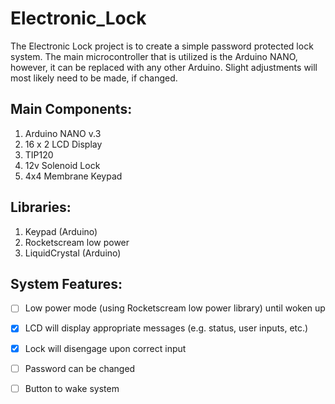 ﻿# Electronic_Lock

The Electronic Lock project is to create a simple password protected lock system. The main microcontroller that is utilized is the Arduino NANO, however, it can be replaced with any other Arduino. Slight adjustments will most likely need to be made, if changed. 

## **Main Components:**
   1. Arduino NANO v.3
   2. 16 x 2 LCD Display
   3. TIP120
   4. 12v Solenoid Lock
   5. 4x4 Membrane Keypad

## **Libraries:**
   1. Keypad (Arduino)
   2. Rocketscream low power
   3. LiquidCrystal (Arduino)

## **System Features:**
   - [ ] Low power mode (using Rocketscream low power library) until woken up 
   - [x] LCD will display appropriate messages (e.g. status, user inputs, etc.)
   - [x] Lock will disengage upon correct input
   - [ ] Password can be changed 
   - [ ] Button to wake system 
       
